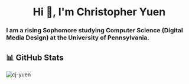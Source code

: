 <h1 align="center">Hi 👋, I'm Christopher Yuen</h1>
<h3 align="left">I am a rising Sophomore studying Computer Science (Digital Media Design) at the University of Pennsylvania.</h3>

## 📊 GitHub Stats
<p><img align="center" src="https://github-readme-stats.vercel.app/api/top-langs?username=cj-yuen&show_icons=true&theme=tokyonight&locale=en&layout=compact" alt="cj-yuen" /></p>

<!--
**cj-yuen/cj-yuen** is a ✨ _special_ ✨ repository because its `README.md` (this file) appears on your GitHub profile.

Here are some ideas to get you started:

- 🔭 I’m currently working on ...
- 🌱 I’m currently learning ...
- 👯 I’m looking to collaborate on ...
- 🤔 I’m looking for help with ...
- 💬 Ask me about ...
- 📫 How to reach me: ...
- 😄 Pronouns: ...
- ⚡ Fun fact: ...
-->
